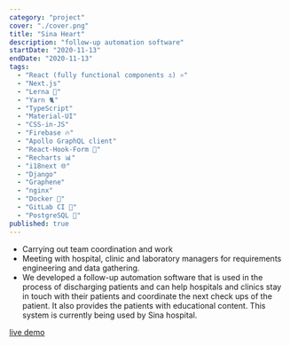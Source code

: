 ```yaml
---
category: "project"
cover: "./cover.png"
title: "Sina Heart"
description: "follow-up automation software"
startDate: "2020-11-13"
endDate: "2020-11-13"
tags:
  - "React (fully functional components ⚓) ⚛"
  - "Next.js"
  - "Lerna 🐍"
  - "Yarn 🐈"
  - "TypeScript"
  - "Material-UI"
  - "CSS-in-JS"
  - "Firebase 🔥"
  - "Apollo GraphQL client"
  - "React-Hook-Form 📄"
  - "Recharts 📊"
  - "i18next 🌐"
  - "Django"
  - "Graphene"
  - "nginx"
  - "Docker 🐳"
  - "GitLab CI 🦊"
  - "PostgreSQL 🐘"
published: true
---
```


- Carrying out team coordination and work
- Meeting with hospital, clinic and laboratory managers for requirements engineering and data gathering.
- We developed a follow-up automation software that is used in the process of discharging patients and can help hospitals and clinics stay in touch with their patients and coordinate the next check ups of the patient. It also provides the patients with educational content. This system is currently being used by Sina hospital.

[live demo](https://sina-front.vercel.app/)

